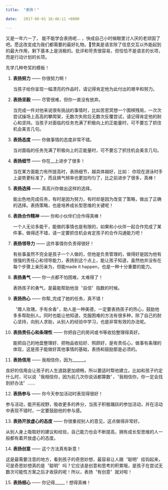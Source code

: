 ```yaml
---
title:  "表扬！"

date:   2017-06-01 16:46:11 +0800

---
```


 又是一年六一了， 能不能学会表扬呢... ，快成自己小时候眼里讨人厌的老顽固了吧。愿这改变成为我们都需要的最好礼物。:gift:赞美是语言除了信息交互以外能起到的最大作用，剩下基本上是消极的。批评和苛责很容易，但恰恰不是语言的长项，而是行动计划的长项。



先学几种夸奖的模板！

1. **表扬努力** —— 你很努力啊！

   当孩子给你呈现一幅漂亮的作品时，请记得肯定他为此付出的艰辛和努力。

2. **表扬坚毅** —— 尽管很难，但你一直没有放弃。

   当完成一件对他来说很有挑战的事情时，比如苦思冥想一个围棋残局，一次次尝试操场上高高的攀爬架，无数次失败后无数次反覆尝试，请记得肯定他的耐心和坚持。当孩子对面临的任务充满了积极向上的正能量时，可不要忘了抓住机会美言几句。 

3. **表扬态度** —— 你做事情的态度非常不错。

   当对面临的任务充满了积极向上的正能量时，可不要忘了抓住机会美言几句。

4. **表扬细节** —— 你在__上进步了很多！

   当在某方面能力有所提高时，表扬细节，越具体越好，比如： 你现在游泳时手上姿势更标准了，而且换气频率也更加均匀了，比之前进步了很多，真棒！

5. **表扬选择** —— 真高兴你做出这样的选择。

   能出色地完成任务，有时是因为努力，有时却是因为改变了策略，做出了正确的选择。表扬策略，也是培养成长型思维的关键呢！

6. **表扬合作精神** —— 你和小伙伴们合作得真棒！ 

   一个人无论多能干，能做的事情也是有限的，如果和小伙伴一起合作完成了某件事，做得还不错，请一定要抓住机会肯定孩子的合作沟通能力吧！

7. **表扬领导力** —— 这件事情你负责得很好！ 

   有些事虽然不完全是孩子一个人做的，但他是负责管理的，做得好是因为他有很强的责任心和领导能力，表扬到这个点上，能让孩子知道，虽然他并没有在每个步骤上亲历亲为，但能made it happen，也是一种十分重要的能力。

8. **表扬勇气** —— 你一点都不怕困难，太难得了！

   表扬孩子的勇气，是最能帮助他涨〝自信〞指数的时候。

9. **表扬热心** —— 你帮_完成了她的任务，真不错！ 

   〝赠人玫瑰，手有余香〞，助人是一种美德，一定要表扬孩子的热心，鼓励他多多帮助别人。同时也能让他知道，克服困难的方法有很多种，除了自己的耐心坚持，向别人求助，从别人的经验中学习，也是非常有效的办法呢。

10. **表扬责任心和条理性** —— 你把自己的房间或书等收拾整理得真好。

    能把自己的地盘整理好、把物品收拾好、照顾好，是有责任心，做事有条理的体现，这是孩子能做好其他事情的基础，表扬和鼓励那是必须的。

11. **表扬信用** —— 我相信你，因为______。 

   良好的信用会让孩子的人生道路更加顺畅，所以要适时帮他建立。比如和孩子约定什么时，可以说〝我相信你，因为前几次你说话都算数〞，〝我相信你，你一定会找到好办法〞……

12. **表扬参与** —— 你今天参加活动时表现得很好！

   参与活动，能开拓视野，吸收更多的养分，当孩子积极踊跃的参加活动，并在活动中表现不错时，一定要鼓励他的参与感。

13. **表扬开放虚心的态度** —— 你很重视别人的意见，这点做得非常好。

   从别人身上吸取好的建议和经验，自己能力也会不断提高，拥有成长型思维的人一般都有着开放虚心的态度。

14. **表扬创意** —— 这个方法真有新意！

   这是最需要注意的地方，看到孩子的奇思妙想，最容易让人跟〝聪明〞挂钩起来，可是奇思妙想真的是〝聪明〞吗？它应该是创意和思考的积累哦，是孩子在尝试无数次可能性方案之后才收获的呢！所以，表扬〝有创意〞就对啦！

15. **表扬细心** —— 你记得_____！想得真棒！ 

   ​